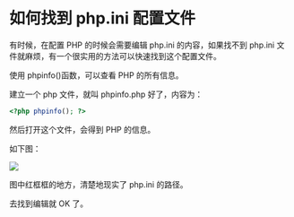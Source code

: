 # 如何找到 php.ini 配置文件

有时候，在配置 PHP 的时候会需要编辑 php.ini 的内容，如果找不到 php.ini 文件就麻烦，有一个很实用的方法可以快速找到这个配置文件。

使用 phpinfo()函数，可以查看 PHP 的所有信息。

建立一个 php 文件，就叫 phpinfo.php 好了，内容为：

```php
<?php phpinfo(); ?>
```

然后打开这个文件，会得到 PHP 的信息。

如下图：

![](/images/2020/12/30/6xy1xU.jpg)

图中红框框的地方，清楚地现实了 php.ini 的路径。

去找到编辑就 OK 了。

